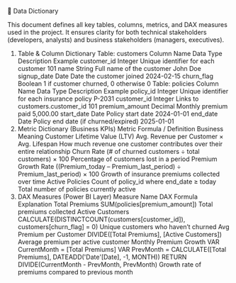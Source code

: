 📖 Data Dictionary

This document defines all key tables, columns, metrics, and DAX measures used in the project.
It ensures clarity for both technical stakeholders (developers, analysts) and business stakeholders (managers, executives).

1. Table & Column Dictionary
Table: customers
Column Name	Data Type	Description	Example
customer_id	Integer	Unique identifier for each customer	101
name	String	Full name of the customer	John Doe
signup_date	Date	Date the customer joined	2024-02-15
churn_flag	Boolean	1 if customer churned, 0 otherwise	0
Table: policies
Column Name	Data Type	Description	Example
policy_id	Integer	Unique identifier for each insurance policy	P-2031
customer_id	Integer	Links to customers.customer_id	101
premium_amount	Decimal	Monthly premium paid	5,000.00
start_date	Date	Policy start date	2024-01-01
end_date	Date	Policy end date (if churned/expired)	2025-01-01
2. Metric Dictionary (Business KPIs)
Metric	Formula / Definition	Business Meaning
Customer Lifetime Value (LTV)	Avg. Revenue per Customer × Avg. Lifespan	How much revenue one customer contributes over their entire relationship
Churn Rate	(# of churned customers ÷ total customers) × 100	Percentage of customers lost in a period
Premium Growth Rate	((Premium_today – Premium_last_period) ÷ Premium_last_period) × 100	Growth of insurance premiums collected over time
Active Policies	Count of policy_id where end_date ≥ today	Total number of policies currently active
3. DAX Measures (Power BI Layer)
Measure Name	DAX Formula	Explanation
Total Premiums	SUM(policies[premium_amount])	Total premiums collected
Active Customers	CALCULATE(DISTINCTCOUNT(customers[customer_id]), customers[churn_flag] = 0)	Unique customers who haven’t churned
Avg Premium per Customer	DIVIDE([Total Premiums], [Active Customers])	Average premium per active customer
Monthly Premium Growth	VAR CurrentMonth = [Total Premiums] VAR PrevMonth = CALCULATE([Total Premiums], DATEADD('Date'[Date], -1, MONTH)) RETURN DIVIDE(CurrentMonth - PrevMonth, PrevMonth)	Growth rate of premiums compared to previous month